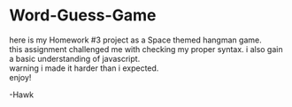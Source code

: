 # Word-Guess-Game

here is my Homework #3 project as a Space themed hangman game.
<br>
this assignment challenged me with checking my proper syntax. i also gain a basic understanding of javascript.
<br>
warning i made it harder than i expected.
<br>
enjoy!

-Hawk
